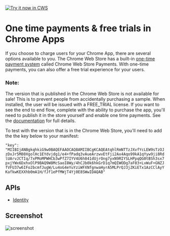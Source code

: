 <a target="_blank" href="https://chrome.google.com/webstore/detail/ebcgmmcbgnpoclkoibogeiokfdmjbbob">![Try it now in CWS](https://raw.github.com/GoogleChrome/chrome-app-samples/master/tryitnowbutton.png "Click here to install this sample from the Chrome Web Store")</a>

# One time payments & free trials in Chrome Apps

If you choose to charge users for your Chrome App, there are several options
available to you. The Chrome Web Store has a built-in 
[one-time payment system](https://developers.google.com/chrome/web-store/docs/payments-otp)
called Chrome Web Store Payments.  With one-time payments, you can also
offer a free trial experience for your users. 

### Note:
The version that is published in the Chrome Web Store is not available for sale! This is to prevent people from accidentally purchasing a sample.  When installed, the user will be issued with a FREE_TRIAL license.  If you want to see the end to end flow, complete with the ability to purchase the app, you'll need to publish it in the store yourself and enable one time payments.  See the [documentation](https://developers.google.com/chrome/web-store/docs/payments-otp#using-otps) for full details.

To test with the version that is in the Chrome Web Store, you'll need
to add the the key below to your manifest:

```"key": "MIIBIjANBgkqhkiG9w0BAQEFAAOCAQ8AMIIBCgKCAQEAtqhlRmNTTzJXvfYcLEW9sTzOJzDxJr5M80XgolHc1EYdvjdg1/e4+fPadq3vAueArzwvEtFji2Ax4Aqo99kA1qYyw9ji8RdlUArvJCTIq/7xPMoMPWHCb3wPfZ7IYV4U6h841dUjrOng7yxN9RIYSLHPpqQG0tBSh3sx7pxjYWx6DxhxOlP9BAQ9W8McSaoI8Wy/4hCJb0k6hkGrD1q7mQIWODg7aF03+LvWuF+GNZJfVFU37w6IFo2bcmfJugW/Lu4oG4eYuYziWFXNfgnwaHyrA5MLPrQJ3jZKiETx1AzCClAyYKafkwKEXXhb0mA1H/fJf1ePfMWjT4Yj0E8SWwIDAQAB"```

## APIs
* [Identity](http://developer.chrome.com/apps/identity.html)

## Screenshot
![screenshot](/apps/samples/one-time-payment/assets/screenshot_1280_800.png)
